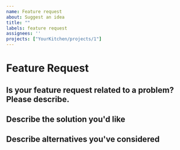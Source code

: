 ```yaml
---
name: Feature request
about: Suggest an idea
title: ""
labels: feature request
assignees: ''
projects: ["YourKitchen/projects/1"]
---
```


# Feature Request

## Is your feature request related to a problem? Please describe.
<!-- A clear and concise description of what the problem is. Ex. I'm always frustrated when [...] -->

## Describe the solution you'd like

<!-- A clear and concise description of what you want to happen. -->

## Describe alternatives you've considered

<!-- A clear and concise description of any alternative solutions or features you've considered. -->
